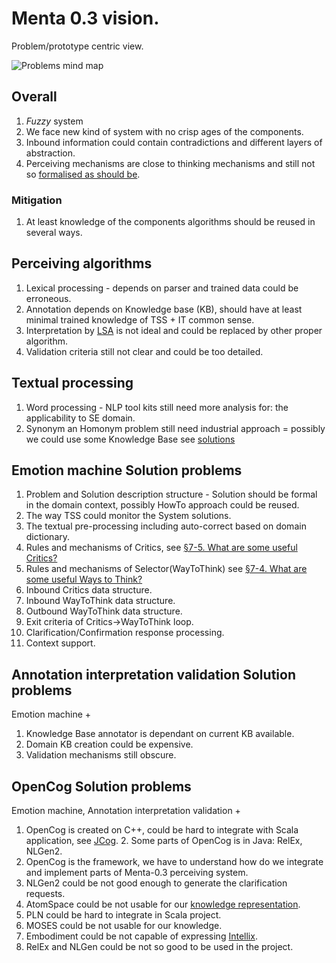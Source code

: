 # Menta 0.3 vision.
Problem/prototype centric view.

![Problems mind map](https://github.com/menta/menta-0.3/raw/master/doc/informal/mind-maps/problem%20highlevel.png)

## Overall

 1. *Fuzzy* system
  2. We face new kind of system with no crisp ages of the components.
  2. Inbound information could contain contradictions and different layers of abstraction.
 1. Perceiving mechanisms are close to thinking mechanisms and still not so [formalised as should be](https://github.com/menta/menta-0.3/blob/master/doc/informal/formalisation-criteria.md).

### Mitigation

 1. At least knowledge of the components algorithms should be reused in several ways.


## Perceiving algorithms

 1. Lexical processing - depends on parser and trained data could be erroneous.
 1. Annotation depends on Knowledge base (KB), should have at least minimal trained knowledge of TSS + IT common sense.
 1. Interpretation by [LSA](http://en.wikipedia.org/wiki/Latent_semantic_analysis) is not ideal and could be replaced by other proper algorithm.
 1. Validation criteria still not clear and could be too detailed.

## Textual processing

 1. Word processing - NLP tool kits still need more analysis for: the applicability to SE domain.
 1. Synonym an Homonym problem still need industrial approach = possibly we could use some Knowledge Base see [solutions](https://github.com/menta/menta-0.3/blob/master/doc/informal/solution-ideas.md)

## Emotion machine Solution problems

 1. Problem and Solution description structure - Solution should be formal in the domain context, possibly HowTo approach could be reused.
 1. The way TSS could monitor the System solutions.
 1. The textual pre-processing including auto-correct based on domain dictionary.
 1. Rules and mechanisms of Critics, see [§7-5. What are some useful Critics?](http://web.media.mit.edu/~minsky/E7/eb7.html)
 1. Rules and mechanisms of Selector(WayToThink) see [§7-4. What are some useful Ways to Think?](http://web.media.mit.edu/~minsky/E7/eb7.html)
 1. Inbound Critics data structure.
 1. Inbound WayToThink data structure.
 1. Outbound WayToThink data structure.
 1. Exit criteria of Critics->WayToThink loop.
 1. Clarification/Confirmation response processing.
 1. Context support.

## Annotation interpretation validation Solution problems
Emotion machine +

 1. Knowledge Base annotator is dependant on current KB available.
 1. Domain KB creation could be expensive.
 1. Validation mechanisms still obscure.


 ## OpenCog Solution problems
 Emotion machine, Annotation interpretation validation +

  1. OpenCog is created on C++, could be hard to integrate with Scala application, see [JCog](https://launchpad.net/jcog).
    2. Some parts of OpenCog is in Java: RelEx, NLGen2.
  1. OpenCog is the framework, we have to understand how do we integrate and implement parts of Menta-0.3 perceiving system.
  1. NLGen2 could be not good enough to generate the clarification requests.
  1. AtomSpace could be not usable for our [knowledge representation](http://web.media.mit.edu/~minsky/E8/eb8.html#_Toc518305130).
  1. PLN could be hard to integrate in Scala project.
  1. MOSES could be not usable for our knowledge.
  1. Embodiment could be not capable of expressing [Intellix](https://github.com/menta/menta-0.3/blob/master/doc/informal/intellix.md).
  1. RelEx and NLGen could be not so good to be used in the project.